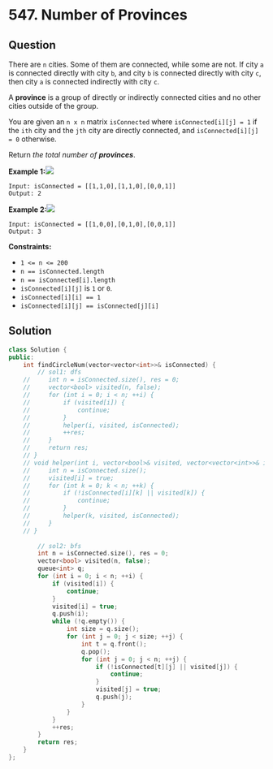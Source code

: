 # 547. Number of Provinces

## Question

There are `n` cities. Some of them are connected, while some are not. If city `a` is connected directly with city `b`, and city `b` is connected directly with city `c`, then city `a` is connected indirectly with city `c`.

A **province** is a group of directly or indirectly connected cities and no other cities outside of the group.

You are given an `n x n` matrix `isConnected` where `isConnected[i][j] = 1` if the `ith` city and the `jth` city are directly connected, and `isConnected[i][j] = 0` otherwise.

Return _the total number of **provinces**_.

**Example 1:**![](https://assets.leetcode.com/uploads/2020/12/24/graph1.jpg)

```text
Input: isConnected = [[1,1,0],[1,1,0],[0,0,1]]
Output: 2
```

**Example 2:**![](https://assets.leetcode.com/uploads/2020/12/24/graph2.jpg)

```text
Input: isConnected = [[1,0,0],[0,1,0],[0,0,1]]
Output: 3
```

**Constraints:**

* `1 <= n <= 200`
* `n == isConnected.length`
* `n == isConnected[i].length`
* `isConnected[i][j]` is `1` or `0`.
* `isConnected[i][i] == 1`
* `isConnected[i][j] == isConnected[j][i]`

## Solution

```cpp
class Solution {
public:
    int findCircleNum(vector<vector<int>>& isConnected) {
        // sol1: dfs
    //     int n = isConnected.size(), res = 0;
    //     vector<bool> visited(n, false);
    //     for (int i = 0; i < n; ++i) {
    //         if (visited[i]) {
    //             continue;
    //         }
    //         helper(i, visited, isConnected);
    //         ++res;
    //     }
    //     return res;
    // }
    // void helper(int i, vector<bool>& visited, vector<vector<int>>& isConnected) {
    //     int n = isConnected.size();
    //     visited[i] = true;
    //     for (int k = 0; k < n; ++k) {
    //         if (!isConnected[i][k] || visited[k]) {
    //             continue;
    //         }
    //         helper(k, visited, isConnected);
    //     }
    // }
        
        // sol2: bfs
        int n = isConnected.size(), res = 0;
        vector<bool> visited(n, false);
        queue<int> q;
        for (int i = 0; i < n; ++i) {
            if (visited[i]) {
                continue;
            }
            visited[i] = true;
            q.push(i);
            while (!q.empty()) {
                int size = q.size();
                for (int j = 0; j < size; ++j) {
                    int t = q.front();
                    q.pop();
                    for (int j = 0; j < n; ++j) {
                        if (!isConnected[t][j] || visited[j]) {
                            continue;
                        }
                        visited[j] = true;
                        q.push(j);
                    }
                }
            }
            ++res;
        }
        return res;
    }
};
```

